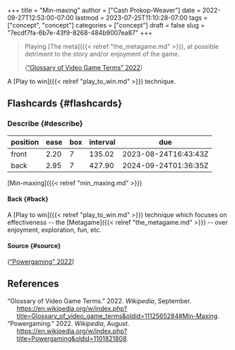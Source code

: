 +++
title = "Min-maxing"
author = ["Cash Prokop-Weaver"]
date = 2022-09-27T12:53:00-07:00
lastmod = 2023-07-25T11:10:28-07:00
tags = ["concept", "concept"]
categories = ["concept"]
draft = false
slug = "7ecdf7fa-6b7e-43f9-8268-484b9007ea87"
+++

> Playing [The meta]({{< relref "the_metagame.md" >}}), at possible detriment to the story and/or enjoyment of the game.
>
> (<a href="#citeproc_bib_item_1">“Glossary of Video Game Terms” 2022</a>)

A [Play to win]({{< relref "play_to_win.md" >}}) technique.


## Flashcards {#flashcards}


### Describe {#describe}

| position | ease | box | interval | due                  |
|----------|------|-----|----------|----------------------|
| front    | 2.20 | 7   | 135.02   | 2023-08-24T16:43:43Z |
| back     | 2.95 | 7   | 427.90   | 2024-09-24T01:36:35Z |

[Min-maxing]({{< relref "min_maxing.md" >}})


#### Back {#back}

A [Play to win]({{< relref "play_to_win.md" >}}) technique which focuses on effectiveness -- the [Metagame]({{< relref "the_metagame.md" >}}) -- over enjoyment, exploration, fun, etc.


#### Source {#source}

(<a href="#citeproc_bib_item_2">“Powergaming” 2022</a>)

## References

<style>.csl-entry{text-indent: -1.5em; margin-left: 1.5em;}</style><div class="csl-bib-body">
  <div class="csl-entry"><a id="citeproc_bib_item_1"></a>“Glossary of Video Game Terms.” 2022. <i>Wikipedia</i>, September. <a href="https://en.wikipedia.org/w/index.php?title=Glossary_of_video_game_terms&oldid=1112565284#Min-Maxing">https://en.wikipedia.org/w/index.php?title=Glossary_of_video_game_terms&#38;oldid=1112565284#Min-Maxing</a>.</div>
  <div class="csl-entry"><a id="citeproc_bib_item_2"></a>“Powergaming.” 2022. <i>Wikipedia</i>, August. <a href="https://en.wikipedia.org/w/index.php?title=Powergaming&oldid=1101821808">https://en.wikipedia.org/w/index.php?title=Powergaming&#38;oldid=1101821808</a>.</div>
</div>
